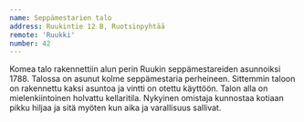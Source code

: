 ```yaml
---
name: Seppämestarien talo
address: Ruukintie 12 B, Ruotsinpyhtää
remote: 'Ruukki'
number: 42
---
```

Komea talo rakennettiin alun perin Ruukin seppämestareiden asunnoiksi 1788. Talossa on asunut kolme seppämestaria perheineen. Sittemmin taloon on rakennettu kaksi asuntoa ja vintti on otettu käyttöön. Talon alla on mielenkiintoinen holvattu kellaritila. Nykyinen omistaja kunnostaa kotiaan pikku hiljaa ja sitä myöten kun aika ja varallisuus sallivat.
